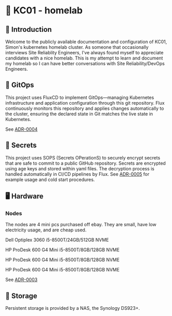 # 🏡 KC01 - homelab

## 👋 Introduction

Welcome to the publicly available documentation and configuration of KC01, Simon's kubernetes homelab cluster.
As someone that occasionally interviews Site Reliablity Engineers, I've always found myself to appreciate candidates with a nice homelab.
This is my attempt to learn and document my homelab so I can have better conversations with Site Reliability/DevOps Engineers. 

## 🏃 GitOps

This project uses FluxCD to implement GitOps—managing Kubernetes infrastructure and application configuration through this git repository. Flux continuously monitors this repository and applies changes automatically to the cluster, ensuring the declared state in Git matches the live state in Kubernetes.

See [ADR-0004](/adr/0004-use-flux-cd-for-gitops.md)

## 🔐 Secrets

This project uses SOPS (Secrets OPerationS) to securely encrypt secrets that are safe to commit to a public GitHub repository. Secrets are encrypted using age keys and stored within yaml files. The decryption process is handled automatically in CI/CD pipelines by Flux. See [ADR-0005](/adr/0005-use-sops-and-age-for-secrets-encryption.md) for example usage and cold start procedures. 

## 🖥️ Hardware

### Nodes

The nodes are 4 mini pcs purchased off ebay. They are small, have low electricity usage, and are cheap used.

Dell Optiplex 3060 i5-8500T/24GB/512GB NVME

HP ProDesk 600 G4 Mini i5-8500T/8GB/128GB NVME

HP ProDesk 600 G4 Mini i5-8500T/8GB/128GB NVME

HP ProDesk 600 G4 Mini i5-8500T/8GB/128GB NVME

See [ADR-0003](/adr/0003-node-hardware-os.md)

## 💽 Storage

Persistent storage is provided by a NAS, the Synology DS923+.
